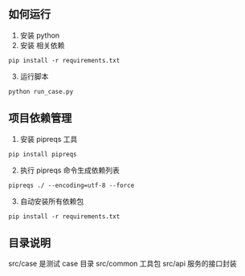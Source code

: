 ## 如何运行
1. 安装 python
2. 安装 相关依赖 
```shell
pip install -r requirements.txt
```
3. 运行脚本
```shell
python run_case.py
```

## 项目依赖管理

1. 安装 pipreqs 工具
```shell
pip install pipreqs
```
2. 执行 pipreqs 命令生成依赖列表
```shell
pipreqs ./ --encoding=utf-8 --force
```
3. 自动安装所有依赖包
```shell
pip install -r requirements.txt
```

## 目录说明

src/case 是测试 case 目录
src/common 工具包
src/api 服务的接口封装
